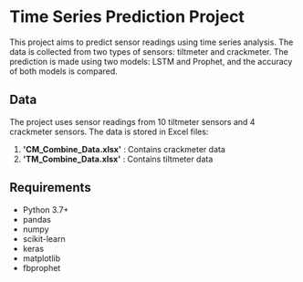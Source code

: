 # **Time Series Prediction Project**

This project aims to predict sensor readings using time series analysis. 
The data is collected from two types of sensors: tiltmeter and crackmeter.
The prediction is made using two models: LSTM and Prophet, and the accuracy of both models is compared.


## **Data**

The project uses sensor readings from 10 tiltmeter sensors and 4 crackmeter sensors. The data is stored in Excel files:

1. **'CM_Combine_Data.xlsx'** : Contains crackmeter data
2. **'TM_Combine_Data.xlsx'** : Contains tiltmeter data

## Requirements
- Python 3.7+
- pandas
- numpy
- scikit-learn
- keras
- matplotlib
- fbprophet
